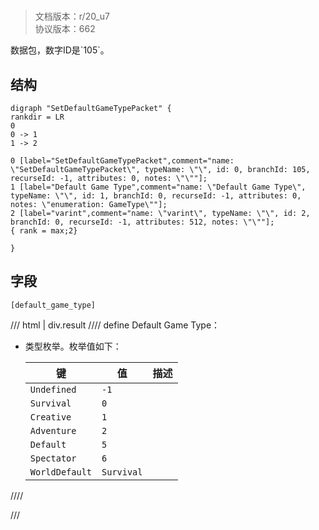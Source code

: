 # <!-- md:samp SetDefaultGameTypePacket -->

> 文档版本：r/20_u7<br/>协议版本：662

<!-- md:samp SetDefaultGameTypePacket -->数据包，数字ID是`105`。

## 结构

```viz
digraph "SetDefaultGameTypePacket" {
rankdir = LR
0
0 -> 1
1 -> 2

0 [label="SetDefaultGameTypePacket",comment="name: \"SetDefaultGameTypePacket\", typeName: \"\", id: 0, branchId: 105, recurseId: -1, attributes: 0, notes: \"\""];
1 [label="Default Game Type",comment="name: \"Default Game Type\", typeName: \"\", id: 1, branchId: 0, recurseId: -1, attributes: 0, notes: \"enumeration: GameType\""];
2 [label="varint",comment="name: \"varint\", typeName: \"\", id: 2, branchId: 0, recurseId: -1, attributes: 512, notes: \"\""];
{ rank = max;2}

}

```

## 字段

```title='SetDefaultGameTypePacket'
[default_game_type]
```

/// html | div.result
//// define
Default Game Type：<!-- md:samp varint -->

- <!-- md:samp varint -->类型枚举。枚举值如下：

  |键|值|描述|
  |---|---|---|
  |`Undefined`|`-1`||
  |`Survival`|`0`||
  |`Creative`|`1`||
  |`Adventure`|`2`||
  |`Default`|`5`||
  |`Spectator`|`6`||
  |`WorldDefault`|`Survival`||



////

///

